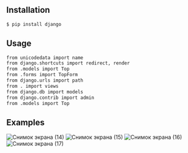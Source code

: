 
## Installation
```bash
$ pip install django
```


## Usage
```bash
from unicodedata import name
from django.shortcuts import redirect, render
from .models import Top
from .forms import TopForm
from django.urls import path 
from . import views
from django.db import models
from django.contrib import admin
from .models import Top

```

## Examples


![Снимок экрана (14)](https://user-images.githubusercontent.com/51242971/153516935-7d92c24c-234b-46f7-8322-5a1cc898eccf.png)
![Снимок экрана (15)](https://user-images.githubusercontent.com/51242971/153516941-06fb965b-e06d-4fac-8acb-d2e7078d9205.png)
![Снимок экрана (16)](https://user-images.githubusercontent.com/51242971/153516950-7f21fd83-0844-441d-ab27-3c6089d8d042.png)
![Снимок экрана (17)](https://user-images.githubusercontent.com/51242971/153516957-76f85cdf-9ebf-4cac-8998-6bfadcee200d.png)
